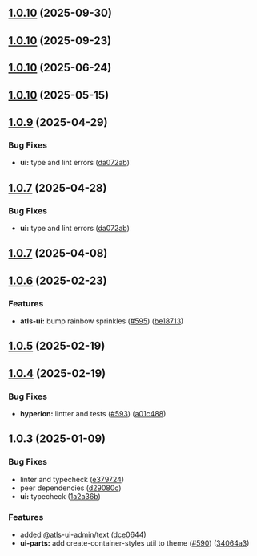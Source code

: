 

## [1.0.10](https://github.com/atls/hyperion/compare/@atls-ui-admin/text@1.0.10...@atls-ui-admin/text@1.0.10) (2025-09-30)






## [1.0.10](https://github.com/atls/hyperion/compare/@atls-ui-admin/text@1.0.10...@atls-ui-admin/text@1.0.10) (2025-09-23)






## [1.0.10](https://github.com/atls/hyperion/compare/@atls-ui-admin/text@1.0.10...@atls-ui-admin/text@1.0.10) (2025-06-24)






## [1.0.10](https://github.com/atls/hyperion/compare/@atls-ui-admin/text@1.0.9...@atls-ui-admin/text@1.0.10) (2025-05-15)






## [1.0.9](https://github.com/atls/hyperion/compare/@atls-ui-admin/text@1.0.7...@atls-ui-admin/text@1.0.9) (2025-04-29)


### Bug Fixes


* **ui:** type and lint errors ([da072ab](https://github.com/atls/hyperion/commit/da072abf91f465b4a6f0b736e2b26c78a2891d1d))





## [1.0.7](https://github.com/atls/hyperion/compare/@atls-ui-admin/text@1.0.7...@atls-ui-admin/text@1.0.7) (2025-04-28)


### Bug Fixes


* **ui:** type and lint errors ([da072ab](https://github.com/atls/hyperion/commit/da072abf91f465b4a6f0b736e2b26c78a2891d1d))





## [1.0.7](https://github.com/atls/hyperion/compare/@atls-ui-admin/text@1.0.6...@atls-ui-admin/text@1.0.7) (2025-04-08)






## [1.0.6](https://github.com/atls/hyperion/compare/@atls-ui-admin/text@1.0.5...@atls-ui-admin/text@1.0.6) (2025-02-23)


### Features


* **atls-ui:** bump rainbow sprinkles ([#595](https://github.com/atls/hyperion/issues/595)) ([be18713](https://github.com/atls/hyperion/commit/be1871351926c38605bbed4d7aa11a4759f80f3d))





## [1.0.5](https://github.com/atls/hyperion/compare/@atls-ui-admin/text@1.0.4...@atls-ui-admin/text@1.0.5) (2025-02-19)






## [1.0.4](https://github.com/atls/hyperion/compare/@atls-ui-admin/text@1.0.3...@atls-ui-admin/text@1.0.4) (2025-02-19)


### Bug Fixes


* **hyperion:** lintter and tests ([#593](https://github.com/atls/hyperion/issues/593)) ([a01c488](https://github.com/atls/hyperion/commit/a01c488064d6386f754aafd2eecb28a19396635e))





## 1.0.3 (2025-01-09)


### Bug Fixes


* linter and typecheck ([e379724](https://github.com/atls/hyperion/commit/e379724b7dbf3c8cba2b0b94647239b0b37c5fb8))
* peer dependencies ([d29080c](https://github.com/atls/hyperion/commit/d29080cb0950b04e65ab7755571e350d3450b4dd))
* **ui:** typecheck ([1a2a36b](https://github.com/atls/hyperion/commit/1a2a36b8baeececd0b929dcdb94da3d38ae8ad1e))

### Features


* added @atls-ui-admin/text ([dce0644](https://github.com/atls/hyperion/commit/dce06443944e5bde5fa170c82cf7be69759aae0b))
* **ui-parts:** add create-container-styles util to theme ([#590](https://github.com/atls/hyperion/issues/590)) ([34064a3](https://github.com/atls/hyperion/commit/34064a384192b781fd6d667857f568d4f42228a4))


